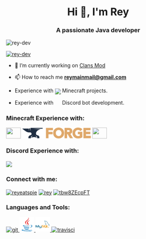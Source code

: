 <h1 align="center">Hi 👋, I'm Rey</h1>
<h3 align="center">A passionate Java developer</h3>

<p align="left"> <img src="https://komarev.com/ghpvc/?username=rey-dev&label=Profile%20Views&color=ff2e2e&style=flat" alt="rey-dev" /> </p>

<p align="left"> <a href="https://github.com/ryo-ma/github-profile-trophy"><img src="https://github-profile-trophy.vercel.app/?username=rey-dev" alt="rey-dev" /></a> </p>

- 🔭 I’m currently working on [Clans Mod](https://github.com/Mineplex-Community/Clans-Mod/)

- 📫 How to reach me **reymainmail@gmail.com**

- Experience with <img align="center" src="https://account.mojang.com/images/minecraft_icon_s.png"> Minecraft projects.
- Experience
  with <img align="center" src="https://discord.com/assets/3437c10597c1526c3dbd98c737c2bcae.svg" height=16 width=16>
  Discord bot development.

<h3 align="left">Minecraft Experience with:</h3>
<p align="left">
<a href="https://www.spigotmc.org/members/reybot.938243/" target="blank"><img align="center" src="https://static.spigotmc.org/img/spigot.png" height="30" width="40"/></a>
<img align="center" src="https://raw.githubusercontent.com/MinecraftForge/MinecraftForge/435e65eb181e955794bcef7418c9f0f9f60b29cd/docs/assets/Forge_logo.svg" height="30"/>
<img align="center" src="https://www.spongepowered.org/assets/img/icons/spongie-mark.svg" height="30" width="40" />
</p>

<h3 align="left">Discord Experience with:</h3>
<p align="left">
<a href="https://github.com/DV8FromTheWorld/JDA" target="blank"><img align="center" src="https://raw.githubusercontent.com/DV8FromTheWorld/JDA/assets/assets/readme/logo.png" height="30" /></a>
</p>

<h3 align="left">Connect with me:</h3>
<p align="left">
<a href="https://twitter.com/reyeatspie" target="blank"><img align="center" src="https://raw.githubusercontent.com/johan/svg-cleanups/5bac1ce84167c62770c481146e3511d22a2931c5/logos/twitter.svg" alt="reyeatspie" height="30" width="40" /></a>
<a href="https://www.youtube.com/channel/UCtLsjq1cPuFEwfbCjEKkRKA" target="blank"><img align="center" src="https://www.youtube.com/about/static/svgs/icons/brand-resources/YouTube_icon_full-color.svg" alt="rey" height="30" width="40" /></a>
<a href="https://discord.gg/tbw8ZEcpFT" target="blank"><img align="center" src="https://discord.com/assets/3437c10597c1526c3dbd98c737c2bcae.svg" alt="tbw8ZEcpFT" height="30" width="40" /></a>
</p>

<h3 align="left">Languages and Tools:</h3>
<p align="left"> <a href="https://git-scm.com/" target="_blank"> <img src="https://www.vectorlogo.zone/logos/git-scm/git-scm-icon.svg" alt="git" width="40" height="40"/> </a> <a href="https://www.java.com" target="_blank"> <img src="https://raw.githubusercontent.com/devicons/devicon/master/icons/java/java-original.svg" alt="java" width="40" height="40"/> </a> <a href="https://www.mysql.com/" target="_blank"> <img src="https://raw.githubusercontent.com/devicons/devicon/master/icons/mysql/mysql-original-wordmark.svg" alt="mysql" width="40" height="40"/> </a> <a href="https://travis-ci.org" target="_blank"> <img src="https://www.vectorlogo.zone/logos/travis-ci/travis-ci-icon.svg" alt="travisci" width="40" height="40"/> </a> </p>
